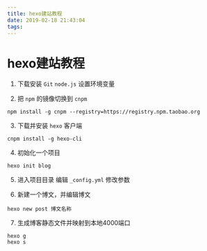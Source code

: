 ```yaml
---
title: hexo建站教程
date: 2019-02-18 21:43:04
tags:
---
```



# hexo建站教程
1. 下载安装 `Git` `node.js` 
   设置环境变量

2. 把 `npm` 的镜像切换到 `cnpm`
```
npm install -g cnpm --registry=https://registry.npm.taobao.org
```

3. 下载并安装 `hexo` 客户端
```
cnpm install -g hexo-cli
```

4. 初始化一个项目
```
hexo init blog
```

5. 进入项目目录
   编辑 `_config.yml` 修改参数

6. 新建一个博文，并编辑博文
```
hexo new post 博文名称
```

7. 生成博客静态文件并映射到本地4000端口
```
hexo g
hexo s
```